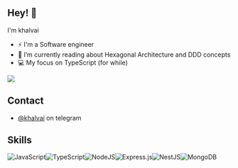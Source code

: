 ## Hey! 👋

I'm khalvai


- ⚡ I'm a Software engineer
- 🔭 I’m currently reading about Hexagonal Architecture and DDD concepts
- 💻 My focus on TypeScript (for while)

<a href="https://github.com/khalvai">
<img align="center" src="https://github-readme-stats.vercel.app/api?username=khalvai&show_icons=true&count_private=true&include_all_commits=true&theme=dark" /></a> 

## Contact
- [@khalvai](https://t.me/khalvai) on telegram

## Skills

![JavaScript](https://img.shields.io/badge/javascript-%23323330.svg?style=for-the-badge&logo=javascript&logoColor=%23F7DF1E)![TypeScript](https://img.shields.io/badge/typescript-%23007ACC.svg?style=for-the-badge&logo=typescript&logoColor=white)![NodeJS](https://img.shields.io/badge/node.js-6DA55F?style=for-the-badge&logo=node.js&logoColor=white)![Express.js](https://img.shields.io/badge/express.js-%23404d59.svg?style=for-the-badge&logo=express&logoColor=%2361DAFB)![NestJS](https://img.shields.io/badge/nestjs-%23E0234E.svg?style=for-the-badge&logo=nestjs&logoColor=white)![MongoDB](https://img.shields.io/badge/MongoDB-%234ea94b.svg?style=for-the-badge&logo=mongodb&logoColor=white)


